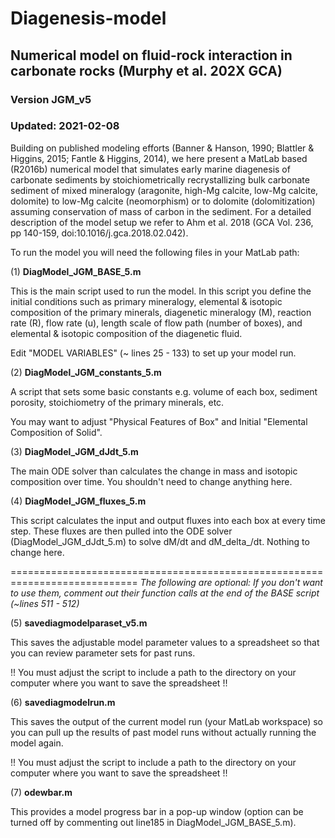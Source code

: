 # Diagenesis-model
## Numerical model on fluid-rock interaction in carbonate rocks (Murphy et al. 202X GCA)
### Version JGM_v5
### Updated: 2021-02-08

Building on published modeling efforts (Banner & Hanson, 1990; Blattler & Higgins, 2015; Fantle & Higgins, 2014), we here present a MatLab based (R2016b) numerical model that simulates early marine diagenesis of carbonate sediments by stoichiometrically recrystallizing bulk carbonate sediment of mixed mineralogy (aragonite, high-Mg calcite, low-Mg calcite, dolomite) to low-Mg calcite (neomorphism) or to dolomite (dolomitization) assuming conservation of mass of carbon in the sediment. For a detailed description of the model setup we refer to Ahm et al. 2018 (GCA Vol. 236, pp 140-159, doi:10.1016/j.gca.2018.02.042).

To run the model you will need the following files in your MatLab path:

(1) **DiagModel_JGM_BASE_5.m**

This is the main script used to run the model. In this script you define the initial conditions such as primary mineralogy, elemental & isotopic composition of the primary minerals, diagenetic mineralogy (M), reaction rate (R), flow rate (u), length scale of flow path (number of boxes), and elemental & isotopic composition of the diagenetic fluid.  

Edit "MODEL VARIABLES" (~ lines 25 - 133) to set up your model run. 


(2) **DiagModel_JGM_constants_5.m**

A script that sets some basic constants e.g. volume of each box, sediment porosity, stoichiometry of the primary minerals, etc. 

You may want to adjust "Physical Features of Box" and Initial "Elemental Composition of Solid". 

(3) **DiagModel_JGM_dJdt_5.m**

The main ODE solver than calculates the change in mass and isotopic composition over time. You shouldn't need to change anything here. 


(4) **DiagModel_JGM_fluxes_5.m**

This script calculates the input and output fluxes into each box at every time step. These fluxes are then pulled into the ODE solver (DiagModel_JGM_dJdt_5.m) to solve dM/dt and dM_delta_/dt. Nothing to change here. 

============================================================================
*The following are optional: 
If you don't want to use them, comment out their function calls at the end of the BASE script (~lines 511 - 512)*


(5) **savediagmodelparaset_v5.m**

This saves the adjustable model parameter values to a spreadsheet so that you can review parameter sets for past runs. 

!! You must adjust the script to include a path to the directory on your computer where you want to save the spreadsheet !!


(6) **savediagmodelrun.m**

This saves the output of the current model run (your MatLab workspace) so you can pull up the results of past model runs without actually running the model again. 

!! You must adjust the script to include a path to the directory on your computer where you want to save the spreadsheet !!


(7) **odewbar.m**

This provides a model progress bar in a pop-up window (option can be turned off by commenting out line185 in DiagModel_JGM_BASE_5.m). 
